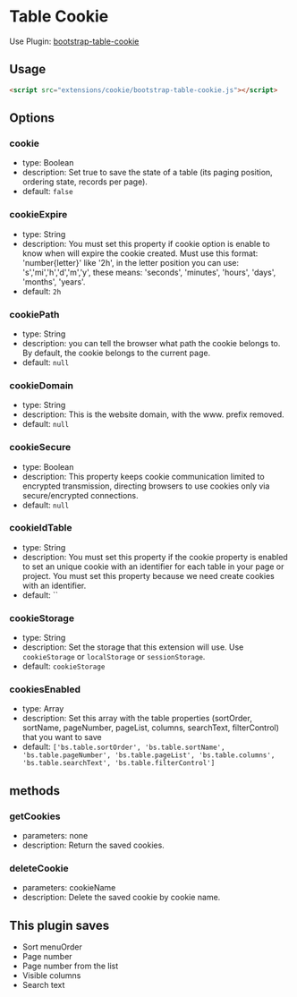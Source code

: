 # Table Cookie

Use Plugin: [bootstrap-table-cookie](https://github.com/wenzhixin/bootstrap-table/tree/master/src/extensions/cookie)

## Usage

```html
<script src="extensions/cookie/bootstrap-table-cookie.js"></script>
```

## Options

### cookie

* type: Boolean
* description: Set true to save the state of a table (its paging position, ordering state, records per page).
* default: `false`

### cookieExpire

* type: String
* description: You must set this property if cookie option is enable to know when will expire the cookie created. Must use this format: 'number{letter}' like '2h', in the letter position
               		you can use: 's','mi','h','d','m','y', these means: 'seconds', 'minutes', 'hours', 'days', 'months', 'years'.
* default: `2h`

### cookiePath

* type: String
* description: you can tell the browser what path the cookie belongs to. By default, the cookie belongs to the current page.
* default: `null`

### cookieDomain

* type: String
* description: This is the website domain, with the www. prefix removed.
* default: `null`

### cookieSecure

* type: Boolean
* description: This property keeps cookie communication limited to encrypted transmission, directing browsers to use cookies only via secure/encrypted connections.
* default: `null`

### cookieIdTable

* type: String
* description: You must set this property if the cookie property is enabled to set an unique cookie with an identifier for each table in your page or project. You must set this property because we need create cookies with an identifier.
* default: ``

### cookieStorage

* type: String
* description: Set the storage that this extension will use. Use `cookieStorage` or `localStorage` or `sessionStorage`.
* default: `cookieStorage`

### cookiesEnabled

* type: Array
* description: Set this array with the table properties (sortOrder, sortName, pageNumber, pageList, columns, searchText, filterControl) that you want to save
* default: `['bs.table.sortOrder', 'bs.table.sortName', 'bs.table.pageNumber', 'bs.table.pageList', 'bs.table.columns', 'bs.table.searchText', 'bs.table.filterControl']`

## methods

### getCookies

* parameters: none
* description: Return the saved cookies.

### deleteCookie

* parameters: cookieName
* description: Delete the saved cookie by cookie name.

## This plugin saves

* Sort menuOrder
* Page number
* Page number from the list
* Visible columns
* Search text
